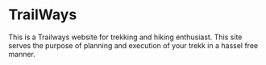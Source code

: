 # TrailWays
This is a Trailways website for trekking and hiking enthusiast. This site serves the purpose of planning and execution of your trekk in a hassel free manner.
